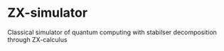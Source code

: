 # ZX-simulator
Classical simulator of quantum computing with stabilser decomposition through ZX-calculus
